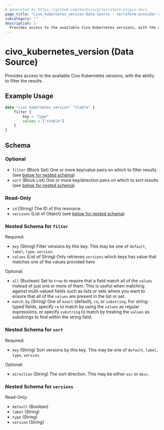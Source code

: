 ```yaml
---
# generated by https://github.com/hashicorp/terraform-plugin-docs
page_title: "civo_kubernetes_version Data Source - terraform-provider-civo"
subcategory: ""
description: |-
  Provides access to the available Civo Kubernetes versions, with the ability to filter the results.
---
```


# civo_kubernetes_version (Data Source)

Provides access to the available Civo Kubernetes versions, with the ability to filter the results.

## Example Usage

```terraform
data "civo_kubernetes_version" "stable" {
    filter {
        key = "type"
        values = ["stable"]
    }
}
```

<!-- schema generated by tfplugindocs -->
## Schema

### Optional

- `filter` (Block Set) One or more key/value pairs on which to filter results (see [below for nested schema](#nestedblock--filter))
- `sort` (Block List) One or more key/direction pairs on which to sort results (see [below for nested schema](#nestedblock--sort))

### Read-Only

- `id` (String) The ID of this resource.
- `versions` (List of Object) (see [below for nested schema](#nestedatt--versions))

<a id="nestedblock--filter"></a>
### Nested Schema for `filter`

Required:

- `key` (String) Filter versions by this key. This may be one of `default`, `label`, `type`, `version`.
- `values` (List of String) Only retrieves `versions` which keys has value that matches one of the values provided here

Optional:

- `all` (Boolean) Set to `true` to require that a field match all of the `values` instead of just one or more of them. This is useful when matching against multi-valued fields such as lists or sets where you want to ensure that all of the `values` are present in the list or set.
- `match_by` (String) One of `exact` (default), `re`, or `substring`. For string-typed fields, specify `re` to match by using the `values` as regular expressions, or specify `substring` to match by treating the `values` as substrings to find within the string field.


<a id="nestedblock--sort"></a>
### Nested Schema for `sort`

Required:

- `key` (String) Sort versions by this key. This may be one of `default`, `label`, `type`, `version`.

Optional:

- `direction` (String) The sort direction. This may be either `asc` or `desc`.


<a id="nestedatt--versions"></a>
### Nested Schema for `versions`

Read-Only:

- `default` (Boolean)
- `label` (String)
- `type` (String)
- `version` (String)


